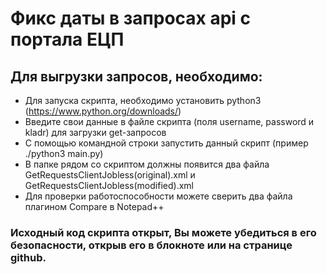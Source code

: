 # Фикс даты в запросах api c портала ЕЦП

## Для выгрузки запросов, необходимо:

- Для запуска скрипта, необходимо установить python3 (https://www.python.org/downloads/)
- Введите свои данные в файле скрипта (поля username, password и kladr) для загрузки get-запросов
- С помощью командной строки запустить данный скрипт (пример ./python3 main.py)
- В папке рядом со скриптом должны появится два файла GetRequestsClientJobless(original).xml и GetRequestsClientJobless(modified).xml
- Для проверки работоспособности можете сверить два файла плагином Compare в Notepad++

### Исходный код скрипта открыт, Вы можете убедиться в его безопасности, открыв его в блокноте или на странице github. 
